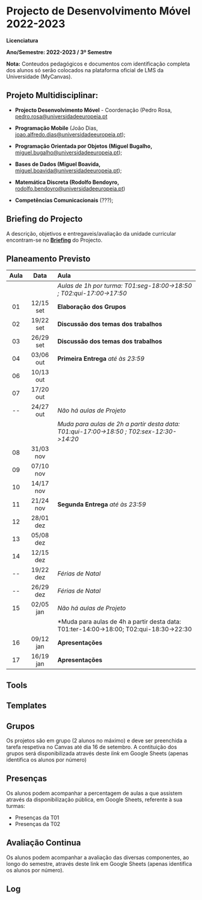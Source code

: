 # Projecto de Desenvolvimento Móvel 2022-2023

**Licenciatura**

**Ano/Semestre: 2022-2023 / 3º Semestre**

**Nota:** Conteudos pedagógicos e documentos com identificação completa dos alunos só serão colocados na plataforma oficial de LMS da Universidade (MyCanvas).

## Projeto Multidisciplinar:

- **Projecto Desenvolvimento Móvel** - Coordenação (Pedro Rosa, [pedro.rosa@universidadeeuropeia.pt](mailto:pedro.rosa@universidadeeuropeia.pt)
- **Programação Mobile** (João Dias, [joao.alfredo.dias@universidadeeuropeia.pt](mailto:joao.dias@universidadeeuropeia.pt));
- **Programação Orientada por Objetos (Miguel Bugalho,** [miguel.bugalho@universidadeeuropeia.pt](mailto:miguel.bugalho@universidadeeuropeia.pt));
- **Bases de Dados (Miguel Boavida,** [miguel.boavida@universidadeeuropeia.pt](mailto:miguel.boavida@universidadeeuropeia.pt));
- **Matemática Discreta (Rodolfo Bendoyro,** [rodolfo.bendoyro@universidadeeuropeia.pt](mailto:rodolfo.bendoyro@universidadeeuropeia.pt))


- **Competências Comunicacionais** (???);

## Briefing do Projecto

A descrição, objetivos e entregaveis/avaliação da unidade curricular encontram-se no **[Briefing](Briefing.md)** do Projecto.

## Planeamento Previsto

| Aula | Data | Aula |
| :-----------: | :-----------: | :---------- |
|  |  | *Aulas de 1h por turma: T01:seg-18:00->18:50 ; T02:qui-17:00->17:50* |
| 01 | 12/15 set | **Elaboração dos Grupos** |
| 02 | 19/22 set | **Discussão dos temas dos trabalhos** |
| 03 | 26/29 set | **Discussão dos temas dos trabalhos** |
| 04 | 03/06 out | **Primeira Entrega** *até às 23:59* |
| 06 | 10/13 out |  |
| 07 | 17/20 out |  |
| -- | 24/27 out | *Não há aulas de Projeto* |
|  |  | *Muda para aulas de 2h a partir desta data: T01:qui-17:00->18:50 ; T02:sex-12:30->14:20* |
| 08 | 31/03 nov |  |
| 09 | 07/10 nov |  |
| 10 | 14/17 nov |  |
| 11 | 21/24 nov | **Segunda Entrega** *até às 23:59*  |
| 12 | 28/01 dez |  |
| 13 | 05/08 dez |  |
| 14 | 12/15 dez |  |
| -- | 19/22 dez | *Férias de Natal* |
| -- | 26/29 dez | *Férias de Natal* |
| 15 | 02/05 jan | *Não há aulas de Projeto* |
|  |  | *Muda para aulas de 4h a partir desta data: T01:ter-14:00->18:00; T02:qui-18:30->22:30|
| 16 | 09/12 jan | **Apresentações** |
| 17 | 16/19 jan | **Apresentações** |


## Tools

## Templates

## Grupos

Os projetos são em grupo (2 alunos no máximo) e deve ser preenchida a tarefa respetiva no Canvas até dia 16 de setembro.
A contituição dos grupos será disponibilizada através deste *link* em Google Sheets (apenas identifica os alunos por número) 

## Presenças

Os alunos podem acompanhar a percentagem de aulas a que assistem através da disponibilização pública, em Google Sheets, referente à sua turmas:
- Presenças da T01
- Presenças da T02

## Avaliação Continua

Os alunos podem acompanhar a avaliação das diversas componentes, ao longo do semestre, através deste link em Google Sheets (apenas identifica os alunos por número).

## Log


